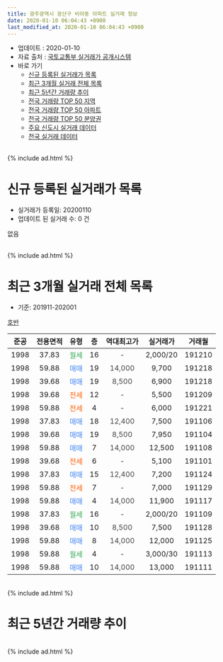 ```yaml
---
title: 광주광역시 광산구 비아동 아파트 실거래 정보
date: 2020-01-10 06:04:43 +0900
last_modified_at: 2020-01-10 06:04:43 +0900
---
```


* 업데이트 : 2020-01-10
* 자료 출처 : [국토교통부 실거래가 공개시스템](http://rt.molit.go.kr)
* 바로 가기
    * [신규 등록된 실거래가 목록](#신규-등록된-실거래가-목록)
    * [최근 3개월 실거래 전체 목록](#최근-3개월-실거래-전체-목록)
    * [최근 5년간 거래량 추이](#최근-5년간-거래량-추이)
    * [전국 거래량 TOP 50 지역](https://inasie.github.io/apt-trade-info/최근-3개월-전국에서-가장-거래가-많이-발생한-지역)
    * [전국 거래량 TOP 50 아파트](https://inasie.github.io/apt-trade-info/최근-3개월-전국에서-가장-거래가-많이-발생한-아파트)
    * [전국 거래량 TOP 50 분양권](https://inasie.github.io/apt-trade-info/최근-3개월-전국에서-가장-거래가-많이-발생한-분양권)
    * [주요 신도시 실거래 데이터](https://inasie.github.io/apt-trade-info/주요-신도시)
    * [전국 실거래 데이터](https://inasie.github.io/apt-trade-info/전국)
<br>
{% include ad.html %}
<br>

# 신규 등록된 실거래가 목록
* 실거래가 등록일: 20200110
* 업데이트 된 실거래 수: 0 건

없음

<br>
{% include ad.html %}
<br>

# 최근 3개월 실거래 전체 목록
* 기준: 201911-202001


[호반](https://search.naver.com/search.naver?query=%EA%B4%91%EC%A3%BC%EA%B4%91%EC%97%AD%EC%8B%9C+%EA%B4%91%EC%82%B0%EA%B5%AC+%EB%B9%84%EC%95%84%EB%8F%99+%ED%98%B8%EB%B0%98)

|준공|전용면적|유형|층|역대최고가|실거래가|거래월|
|:---:|:---:|:---:|:---:|:---:|:---:|:---:|
|1998|37.83|<span style="color:#34a853">월세</span>|16|<span style="color:#444444">-</span>|2,000/20|191210|
|1998|59.88|<span style="color:#4285f3">매매</span>|19|<span style="color:#444444">14,000</span>|9,700|191218|
|1998|39.68|<span style="color:#4285f3">매매</span>|19|<span style="color:#444444">8,500</span>|6,900|191218|
|1998|39.68|<span style="color:#ff5a00">전세</span>|12|<span style="color:#444444">-</span>|5,500|191209|
|1998|59.88|<span style="color:#ff5a00">전세</span>|4|<span style="color:#444444">-</span>|6,000|191221|
|1998|37.83|<span style="color:#4285f3">매매</span>|18|<span style="color:#444444">12,400</span>|7,500|191106|
|1998|39.68|<span style="color:#4285f3">매매</span>|19|<span style="color:#444444">8,500</span>|7,950|191104|
|1998|59.88|<span style="color:#4285f3">매매</span>|7|<span style="color:#444444">14,000</span>|12,500|191108|
|1998|39.68|<span style="color:#ff5a00">전세</span>|6|<span style="color:#444444">-</span>|5,100|191101|
|1998|37.83|<span style="color:#4285f3">매매</span>|15|<span style="color:#444444">12,400</span>|7,200|191124|
|1998|59.88|<span style="color:#ff5a00">전세</span>|7|<span style="color:#444444">-</span>|7,000|191129|
|1998|59.88|<span style="color:#4285f3">매매</span>|4|<span style="color:#444444">14,000</span>|11,900|191117|
|1998|37.83|<span style="color:#34a853">월세</span>|16|<span style="color:#444444">-</span>|2,000/20|191109|
|1998|39.68|<span style="color:#4285f3">매매</span>|10|<span style="color:#444444">8,500</span>|7,500|191128|
|1998|59.88|<span style="color:#4285f3">매매</span>|8|<span style="color:#444444">14,000</span>|12,000|191125|
|1998|59.88|<span style="color:#34a853">월세</span>|4|<span style="color:#444444">-</span>|3,000/30|191113|
|1998|59.88|<span style="color:#4285f3">매매</span>|10|<span style="color:#444444">14,000</span>|13,000|191111|


<br>
{% include ad.html %}
<br>

# 최근 5년간 거래량 추이


<div style="width:100%;">
    <canvas id="deal_progress" height="200"></canvas>
</div>

<script>
new Chart(document.getElementById("deal_progress"), {
    type: 'line',
    data: {
        labels: ['201501','201502','201503','201504','201505','201506','201507','201508','201509','201510','201511','201512','201601','201602','201603','201604','201605','201606','201607','201608','201609','201610','201611','201612','201701','201702','201703','201704','201705','201706','201707','201708','201709','201710','201711','201712','201801','201802','201803','201804','201805','201806','201807','201808','201809','201810','201811','201812','201901','201902','201903','201904','201905','201906','201907','201908','201909','201910','201911','201912','202001'],
        datasets: [{
            label: '매매',
            pointRadius: 1,
            data: [9, 17, 56, 32, 10, 7, 6, 25, 5, 10, 11, 12, 15, 13, 9, 7, 16, 7, 9, 14, 7, 4, 13, 8, 10, 11, 14, 9, 8, 5, 12, 6, 10, 8, 5, 7, 10, 9, 16, 12, 10, 14, 11, 18, 16, 8, 8, 7, 10, 12, 13, 17, 13, 8, 7, 10, 10, 4, 8, 2, 0],
            borderColor: "rgba(255, 201, 14, 1)",
            backgroundColor: "rgba(255, 201, 14, 0.5)",
            fill: false,
            lineTension: 0
        },{
            label: '전월세',
            pointRadius: 1,
            data: [22, 15, 15, 11, 19, 28, 11, 21, 18, 14, 15, 11, 8, 12, 10, 10, 13, 11, 8, 18, 12, 11, 5, 3, 3, 7, 10, 7, 9, 11, 3, 11, 7, 8, 3, 4, 1, 3, 8, 5, 4, 7, 4, 1, 2, 3, 3, 1, 1, 0, 8, 6, 7, 3, 4, 2, 6, 4, 4, 3, 0],
            borderColor: "rgba(0, 141, 185, 1)",
            backgroundColor: "rgba(0, 141, 185, 0.5)",
            fill: false,
            lineTension: 0
        }
        ]
    },
    options: {
        responsive: true,
        title: {
            display: false
        },
        tooltips: {
            mode: 'index',
            intersect: false
        },
        hover: {
            mode: 'nearest',
            intersect: true
        },
        scales: {
            xAxes: [{
                display: true,
                scaleLabel: {
                    display: true,
                    labelString: '년/월'
                }
            }],
            yAxes: [{
                display: true,
                ticks: {
                    suggestedMin: 0,
                },
                scaleLabel: {
                    display: true,
                    labelString: '실거래 수'
                }
            }]
        }
    }
});

</script>


<br>
{% include ad.html %}
<br>

